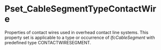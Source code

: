# Pset_CableSegmentTypeContactWire

Properties of contact wires used in overhead contact line systems. This property set is applicable to a type or occurrence of _IfcCableSegment_ with predefined type CONTACTWIRESEGMENT.<!-- end of definition -->
